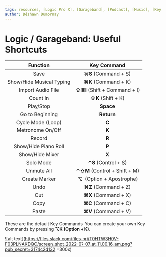 ```yaml
---
tags: resources, [Logic Pro X], [Garageband], [Podcast], [Music], [Key Command], [Shortcut]
author: Dézhawn Dumornay
---
```

# Logic / Garageband: Useful Shortcuts



|         Function         |          Key Command           |
|:------------------------:|:------------------------------:|
|           Save           |      **⌘S** (Command + S)      |
| Show/Hide Musical Typing |      **⌘K** (Command + K)      |
|    Import Audio File     | **⇧⌘I** (Shift + Command + I)  |
|         Count In         |       **⇧K** (Shift + K)       |
|        Play/Stop         |           **Space**            |
|     Go to Beginning      |           **Return**           |
|    Cycle Mode (Loop)     |             **C**              |
|     Metronome On/Off     |             **K**              |
|          Record          |             **R**              |
|   Show/Hide Piano Roll   |             **P**              |
|     Show/Hide Mixer      |             **X**              |
|        Solo Mode         |     **⌃S**   (Control + S)     |
|        Unmute All        | **⌃⇧M** (Control + Shift + M)  |
|      Create Marker       | **⌥’**   (Option + Apostrophe) |
|           Undo           |     **⌘Z**  (Command + Z)      |
Cut|             **⌘X**  (Command + X)             |                            |
|             Copy             |      **⌘C**  (Command + C)                      |
|                 Paste         |       **⌘V**  (Command + V)                     |

These are the default Key Commands. You can create your own Key Commands by pressing **⌥K (Option + K)**.

![alt text](https://files.slack.com/files-pri/T0HTW3H0V-F03PLNAKDQC/screen_shot_2022-07-07_at_11.00.16_am.png?pub_secret=3174c2d132 =300x)
